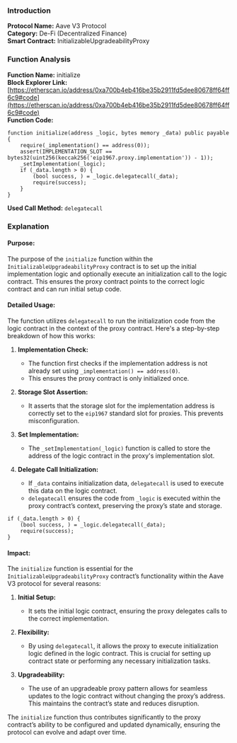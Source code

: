 ### Introduction

**Protocol Name:** Aave V3 Protocol  
**Category:** De-Fi (Decentralized Finance)  
**Smart Contract:** InitializableUpgradeabilityProxy  



### Function Analysis

**Function Name:** initialize  
**Block Explorer Link:** [https://etherscan.io/address/0xa700b4eb416be35b2911fd5dee80678ff64ff6c9#code](https://etherscan.io/address/0xa700b4eb416be35b2911fd5dee80678ff64ff6c9#code)  
**Function Code:**
```solidity
function initialize(address _logic, bytes memory _data) public payable {
    require(_implementation() == address(0));
    assert(IMPLEMENTATION_SLOT == bytes32(uint256(keccak256('eip1967.proxy.implementation')) - 1));
    _setImplementation(_logic);
    if (_data.length > 0) {
        (bool success, ) = _logic.delegatecall(_data);
        require(success);
    }
}
```
**Used Call Method:** `delegatecall`



### Explanation

#### **Purpose:**
The purpose of the `initialize` function within the `InitializableUpgradeabilityProxy` contract is to set up the initial implementation logic and optionally execute an initialization call to the logic contract. This ensures the proxy contract points to the correct logic contract and can run initial setup code.

#### **Detailed Usage:**
The function utilizes `delegatecall` to run the initialization code from the logic contract in the context of the proxy contract. Here's a step-by-step breakdown of how this works:

1. **Implementation Check:**
    - The function first checks if the implementation address is not already set using `_implementation() == address(0)`.
    - This ensures the proxy contract is only initialized once.

2. **Storage Slot Assertion:**
    - It asserts that the storage slot for the implementation address is correctly set to the `eip1967` standard slot for proxies. This prevents misconfiguration.

3. **Set Implementation:**
    - The `_setImplementation(_logic)` function is called to store the address of the logic contract in the proxy's implementation slot.

4. **Delegate Call Initialization:**
    - If `_data` contains initialization data, `delegatecall` is used to execute this data on the logic contract.
    - `delegatecall` ensures the code from `_logic` is executed within the proxy contract’s context, preserving the proxy’s state and storage.

```solidity
if (_data.length > 0) {
    (bool success, ) = _logic.delegatecall(_data);
    require(success);
}
```

#### **Impact:**

The `initialize` function is essential for the `InitializableUpgradeabilityProxy` contract’s functionality within the Aave V3 protocol for several reasons:

1. **Initial Setup:**
    - It sets the initial logic contract, ensuring the proxy delegates calls to the correct implementation.

2. **Flexibility:**
    - By using `delegatecall`, it allows the proxy to execute initialization logic defined in the logic contract. This is crucial for setting up contract state or performing any necessary initialization tasks.

3. **Upgradeability:**
    - The use of an upgradeable proxy pattern allows for seamless updates to the logic contract without changing the proxy’s address. This maintains the contract’s state and reduces disruption.

The `initialize` function thus contributes significantly to the proxy contract’s ability to be configured and updated dynamically, ensuring the protocol can evolve and adapt over time.
